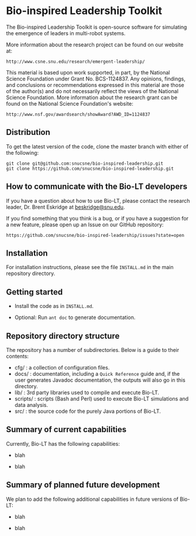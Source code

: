Bio-inspired Leadership Toolkit
===============================

The Bio-inspired Leadership Toolkit is open-source software for simulating the emergence of leaders in multi-robot systems.  

More information about the research project can be found on our website at:

    http://www.csne.snu.edu/research/emergent-leadership/


This material is based upon work supported, in part, by the National Science Foundation under Grant No. BCS-1124837.  Any opinions, findings, and conclusions or recommendations expressed in this material are those of the author(s) and do not necessarily reflect the views of the National Science Foundation.  More information about the research grant can be found on the National Science Foundation's website:

    http://www.nsf.gov/awardsearch/showAward?AWD_ID=1124837



Distribution
------------

To get the latest version of the code, clone the master branch with either of the following:

    git clone git@github.com:snucsne/bio-inspired-leadership.git
    git clone https://github.com/snucsne/bio-inspired-leadership.git


How to communicate with the Bio-LT developers
---------------------------------------------

If you have a question about how to use Bio-LT, please contact the research leader, Dr. Brent Eskridge at beskridge@snu.edu.


If you find something  that you think is a bug, or if you have a suggestion for a new feature, please open up an Issue on our GitHub repository:

    https://github.com/snucsne/bio-inspired-leadership/issues?state=open


Installation
------------

For installation instructions, please see the file `INSTALL.md` in the main repository directory. 


Getting started
---------------

* Install the code as in `INSTALL.md`.

* Optional: Run `ant doc` to generate documentation.


Repository directory structure
------------------------------

The repository has a number of subdirectories. Below is a guide to their contents:

* cfg/ :      a collection of configuration files.
* docs/ :      documentation, including a `Quick Reference` guide and, if the
              user generates Javadoc documentation, the outputs
              will also go in this directory.
* lib/ :      3rd party libraries used to compile and execute Bio-LT.
* scripts/ :  scripts (Bash and Perl) used to execute Bio-LT simulations
              and data analysis.
* src/ :      the source code for the purely Java portions of Bio-LT.


Summary of current capabilities
-------------------------------

Currently, Bio-LT has the following capabilities:

* blah

* blah


Summary of planned future development
-------------------------------------
We plan to add the following additional capabilities in future versions of Bio-LT:

* blah

* blah

